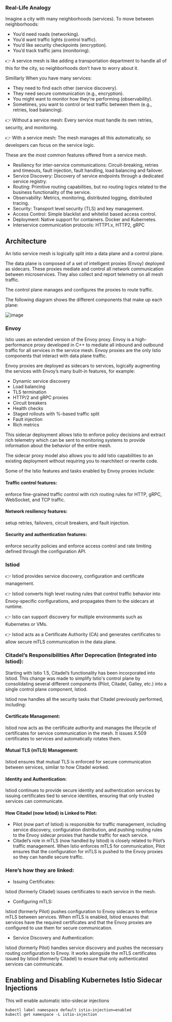 ### Real-Life Analogy
Imagine a city with many neighborhoods (services). To move between neighborhoods:

- You’d need roads (networking).
- You’d want traffic lights (control traffic).
- You’d like security checkpoints (encryption).
- You’d track traffic jams (monitoring).

👉 A service mesh is like adding a transportation department to handle all of this for the city, so neighborhoods don’t have to worry about it.

Simillarly When you have many services:

- They need to find each other (service discovery).
- They need secure communication (e.g., encryption).
- You might want to monitor how they're performing (observability).
- Sometimes, you want to control or test traffic between them (e.g., retries, load balancing).

👉 Without a service mesh: Every service must handle its own retries, security, and monitoring.

👉 With a service mesh: The mesh manages all this automatically, so developers can focus on the service logic.


These are the most common features offered from a service mesh.

- Resiliency for inter-service communications: Circuit-breaking, retries and timeouts, fault injection, fault handling, load balancing and failover.
- Service Discovery: Discovery of service endpoints through a dedicated service registry.
- Routing: Primitive routing capabilities, but no routing logics related to the business functionality of the service.
- Observability: Metrics, monitoring, distributed logging, distributed tracing.
- Security: Transport level security (TLS) and key management.
- Access Control: Simple blacklist and whitelist based access control.
- Deployment: Native support for containers. Docker and Kubernetes.
- Interservice communication protocols: HTTP1.x, HTTP2, gRPC

## Architecture
An Istio service mesh is logically split into a data plane and a control plane.

The data plane is composed of a set of intelligent proxies (Envoy) deployed as sidecars. 
These proxies mediate and control all network communication between microservices. They also collect and report telemetry on all mesh traffic.

The control plane manages and configures the proxies to route traffic.

The following diagram shows the different components that make up each plane:


![image](https://github.com/user-attachments/assets/7ef247d8-d609-49ea-a467-29383675e4c1)


### Envoy
Istio uses an extended version of the Envoy proxy. Envoy is a high-performance proxy developed in C++ to mediate all inbound and outbound traffic for all services in the service mesh. Envoy proxies are the only Istio components that interact with data plane traffic.

Envoy proxies are deployed as sidecars to services, logically augmenting the services with Envoy’s many built-in features, for example:

- Dynamic service discovery
- Load balancing
- TLS termination
- HTTP/2 and gRPC proxies
- Circuit breakers
- Health checks
- Staged rollouts with %-based traffic split
- Fault injection
- Rich metrics

This sidecar deployment allows Istio to enforce policy decisions and extract rich telemetry which can be sent to monitoring systems to provide information about the behavior of the entire mesh.

The sidecar proxy model also allows you to add Istio capabilities to an existing deployment without requiring you to rearchitect or rewrite code.

Some of the Istio features and tasks enabled by Envoy proxies include:

#### Traffic control features: 
enforce fine-grained traffic control with rich routing rules for HTTP, gRPC, WebSocket, and TCP traffic.

#### Network resiliency features: 
setup retries, failovers, circuit breakers, and fault injection.

#### Security and authentication features: 
enforce security policies and enforce access control and rate limiting defined through the configuration API.

### Istiod
👉 Istiod provides service discovery, configuration and certificate management.

👉 Istiod converts high level routing rules that control traffic behavior into Envoy-specific configurations, and propagates them to the sidecars at runtime.

👉 Istio can support discovery for multiple environments such as Kubernetes or VMs.

👉 Istiod acts as a Certificate Authority (CA) and generates certificates to allow secure mTLS communication in the data plane.

### Citadel’s Responsibilities After Deprecation (Integrated into Istiod):
Starting with Istio 1.5, Citadel’s functionality has been incorporated into Istiod. This change was made to simplify Istio's control plane by consolidating several different components (Pilot, Citadel, Galley, etc.) into a single control plane component, Istiod.

Istiod now handles all the security tasks that Citadel previously performed, including:

#### Certificate Management:

Istiod now acts as the certificate authority and manages the lifecycle of certificates for service communication in the mesh.
It issues X.509 certificates to services and automatically rotates them.

#### Mutual TLS (mTLS) Management:

Istiod ensures that mutual TLS is enforced for secure communication between services, similar to how Citadel worked.

#### Identity and Authentication:

Istiod continues to provide secure identity and authentication services by issuing certificates tied to service identities, ensuring that only trusted services can communicate.

#### How Citadel (now Istiod) is Linked to Pilot:
- Pilot (now part of Istiod) is responsible for traffic management, including service discovery, configuration distribution, and pushing routing rules to the Envoy sidecar proxies that handle traffic for each service.
- Citadel’s role in mTLS (now handled by Istiod) is closely related to Pilot’s traffic management. When Istio enforces mTLS for communication, Pilot ensures that the configuration for mTLS is pushed to the Envoy proxies 
  so they can handle secure traffic.

### Here’s how they are linked:

- Issuing Certificates:

Istiod (formerly Citadel) issues certificates to each service in the mesh.

- Configuring mTLS:

Istiod (formerly Pilot) pushes configuration to Envoy sidecars to enforce mTLS between services.
When mTLS is enabled, Istiod ensures that services have the required certificates and that the Envoy proxies are configured to use them for secure communication.

- Service Discovery and Authentication:

Istiod (formerly Pilot) handles service discovery and pushes the necessary routing configuration to Envoy. It works alongside the mTLS certificates issued by Istiod (formerly Citadel) to ensure that only authenticated services can communicate.

## Enabling and Disabling Kubernetes Istio Sidecar Injections
This will enable automatic istio-sidecar injections
```shell
kubectl label namespace default istio-injection=enabled
kubectl get namespace -L istio-injection
```



